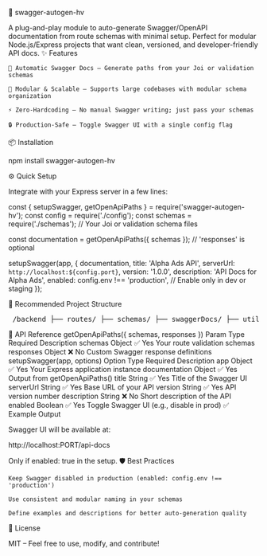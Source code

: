 🚀 swagger-autogen-hv

A plug-and-play module to auto-generate Swagger/OpenAPI documentation from route schemas with minimal setup. Perfect for modular Node.js/Express projects that want clean, versioned, and developer-friendly API docs.
✨ Features

    🔧 Automatic Swagger Docs – Generate paths from your Joi or validation schemas

    🧩 Modular & Scalable – Supports large codebases with modular schema organization

    ⚡ Zero-Hardcoding – No manual Swagger writing; just pass your schemas

    🔒 Production-Safe – Toggle Swagger UI with a single config flag

📦 Installation

npm install swagger-autogen-hv

⚙️ Quick Setup

Integrate with your Express server in a few lines:

const { setupSwagger, getOpenApiPaths } = require('swagger-autogen-hv');
const config = require('./config');
const schemas = require('./schemas'); // Your Joi or validation schema files

const documentation = getOpenApiPaths({ schemas }); // 'responses' is optional

setupSwagger(app, {
  documentation,
  title: 'Alpha Ads API',
  serverUrl: `http://localhost:${config.port}`,
  version: '1.0.0',
  description: 'API Docs for Alpha Ads',
  enabled: config.env !== 'production', // Enable only in dev or staging
});

📁 Recommended Project Structure
<pre> /backend ├── routes/ ├── schemas/ ├── swaggerDocs/ ├── utils/ ├── config.js └── server.js </pre>

📘 API Reference
getOpenApiPaths({ schemas, responses })
Param	Type	Required	Description
schemas	Object	✅ Yes	Your route validation schemas
responses	Object	❌ No	Custom Swagger response definitions
setupSwagger(app, options)
Option	Type	Required	Description
app	Object	✅ Yes	Your Express application instance
documentation	Object	✅ Yes	Output from getOpenApiPaths()
title	String	✅ Yes	Title of the Swagger UI
serverUrl	String	✅ Yes	Base URL of your API
version	String	✅ Yes	API version number
description	String	❌ No	Short description of the API
enabled	Boolean	✅ Yes	Toggle Swagger UI (e.g., disable in prod)
✅ Example Output

Swagger UI will be available at:

http://localhost:PORT/api-docs

Only if enabled: true in the setup.
🛡️ Best Practices

    Keep Swagger disabled in production (enabled: config.env !== 'production')

    Use consistent and modular naming in your schemas

    Define examples and descriptions for better auto-generation quality

🪪 License

MIT – Feel free to use, modify, and contribute!